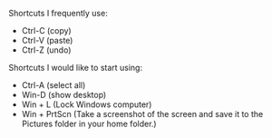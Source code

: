 Shortcuts I frequently use: 
- Ctrl-C (copy)
- Ctrl-V (paste)
- Ctrl-Z (undo)

Shortcuts I would like to start using: 
- Ctrl-A (select all)
- Win-D (show desktop)
- Win + L (Lock Windows computer)
- Win + PrtScn (Take a screenshot of the screen and save it to the Pictures folder in your home folder.)